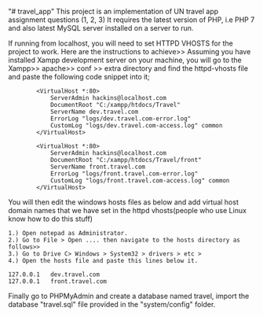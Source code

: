 "# travel_app" 
This project is an implementation of UN travel app assignment questions (1, 2, 3)
It requires the latest version of PHP, i.e PHP 7 and also latest MySQL server installed on a server to run.

If running from localhost, you will need to set HTTPD VHOSTS for the project to work. 
Here are the instructions to achieve>>
Assuming you have installed Xampp development server on your machine, you will go to the Xampp>> apache>> conf >> extra directory and find the httpd-vhosts file and paste the following code snippet into it;

            <VirtualHost *:80>
                ServerAdmin hackins@localhost.com
                DocumentRoot "C:/xampp/htdocs/Travel"
                ServerName dev.travel.com
                ErrorLog "logs/dev.travel.com-error.log"
                CustomLog "logs/dev.travel.com-access.log" common
            </VirtualHost>

            <VirtualHost *:80>
                ServerAdmin hackins@localhost.com
                DocumentRoot "C:/xampp/htdocs/Travel/front"
                ServerName front.travel.com
                ErrorLog "logs/front.travel.com-error.log"
                CustomLog "logs/front.travel.com-access.log" common
            </VirtualHost>

You will then edit the windows hosts files as below and add virtual host domain names that we have set in the httpd vhosts(people who use Linux know how to do this stuff)

    1.) Open notepad as Administrator.
    2.) Go to File > Open .... then navigate to the hosts directory as follows>> 
    3.) Go to Drive C> Windows > System32 > drivers > etc > 
    4.) Open the hosts file and paste this lines below it.
         
	127.0.0.1	dev.travel.com
	127.0.0.1	front.travel.com

Finally go to PHPMyAdmin and create a database named travel, import the database "travel.sql" file provided in the "system/config" folder.